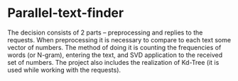 # Parallel-text-finder
The decision consists of 2 parts – preprocessing and replies to the requests. When preprocessing it is necessary to compare to each text some vector of numbers. The method of doing it is counting the frequencies of words (or N-gram), entering the text, and SVD application to the received set of numbers. The project also includes the realization of Kd-Tree (it is used while working with the requests).
